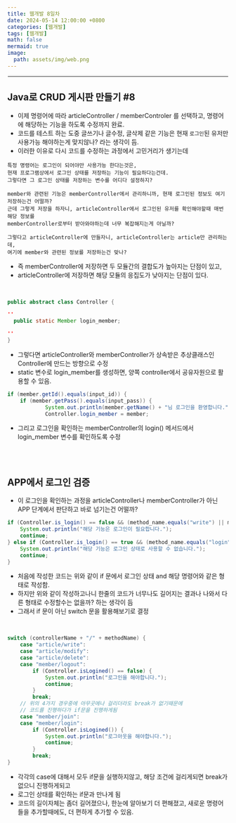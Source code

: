 ```yaml
---
title: 웹개발 8일차
date: 2024-05-14 12:00:00 +0800
categories: [웹개발]
tags: [웹개발]
math: false
mermaid: true
image:
  path: assets/img/web.png
---
```


<hr style="border:1px solid white">

## Java로 CRUD 게시판 만들기 #8
- 이제 명령어에 따라 articleController / memberControler 를 선택하고, 명령어에 해당하는 기능을 하도록 수정까지 완료.
- 코드를 테스트 하는 도중 글쓰기나 글수정, 글삭제 같은 기능은 현재 `로그인`된 유저만 사용가능 해야하는게 맞지않나? 라는 생각이 듬.
- 이러한 이유로 다시 코드를 수정하는 과정에서 고민거리가 생기는데

```
특정 명령어는 로그인이 되어야만 사용가능 한다는것은,
현재 프로그램상에서 로그인 상태를 저장하는 기능이 필요하다는건데.
그렇다면 그 로그인 상태를 저장하는 변수를 어디다 설정하지?

member와 관련된 기능은 memberController에서 관리하니까, 현재 로그인된 정보도 여기 저장하는건 어떨까?
근데 그렇게 저장을 하자니, articleController에서 로그인된 유저를 확인해야할때 매번 해당 정보를
memberController로부터 받아와야하는데 너무 복잡해지는게 아닐까?

그렇다고 articleController에 만들자니, articleController는 article만 관리하는데,
여기에 member와 관련된 정보를 저장하는건 맞나?
```
- 즉 memberController에 저장하면 두 모듈간의 결합도가 높아지는 단점이 있고,
- articleController에 저장하면 해당 모듈의 응집도가 낮아지는 단점이 있다.

<br/>

```java
public abstract class Controller {

''
  public static Member login_member;

''	
}
```
- 그렇다면 articleController와 memberController가 상속받은 추상클래스인 Controller에 만드는 방향으로 수정
- static 변수로 login_member를 생성하면, 양쪽 controller에서 공유자원으로 활용할 수 있음.

```java
if (member.getId().equals(input_id)) {
	if (member.getPass().equals(input_pass)) {
			System.out.println(member.getName() + "님 로그인을 환영합니다.");
			Controller.login_member = member;
```
- 그리고 로그인을 확인하는 memberController의 login() 메서드에서 login_member 변수를 확인하도록 수정

<br/><br/>

## APP에서 로그인 검증
- 이 로그인을 확인하는 과정을 articleController나 memberController가 아닌 APP 단계에서 판단하고 바로 넘기는건 어떨까?

```java
if (Controller.is_login() == false && (method_name.equals("write") || method_name.equals("modify") || method_name.equals("delete")) || method_name.equals("logout")) {
	System.out.println("해당 기능은 로그인이 필요합니다.");
	continue;
} else if (Controller.is_login() == true && (method_name.equals("login") || method_name.equals("join"))) {
	System.out.println("해당 기능은 로그인 상태로 사용할 수 없습니다.");
	continue;
}
```
- 처음에 작성한 코드는 위와 같이 if 문에서 로그인 상태 and 해당 명령어와 같은 형태로 작성함.
- 하지만 위와 같이 작성하고나니 한줄의 코드가 너무나도 길어지는 결과나 나와서 다른 형태로 수정할수는 없을까? 하는 생각이 듬
- 그래서 if 문이 아닌 switch 문을 활용해보기로 결정

<br/>

```java
switch (controllerName + "/" + methodName) {
	case "article/write":
	case "article/modify":
	case "article/delete":
	case "member/logout":
		if (Controller.isLogined() == false) {
			System.out.println("로그인을 해야합니다.");
			continue;
		}
		break;
    // 위의 4가지 경우중에 아무곳에나 걸리더라도 break가 없기때문에
    // 코드를 진행하다가 if문을 진행하게됨
	case "member/join":
	case "member/login":
		if (Controller.isLogined()) {
			System.out.println("로그아웃을 해야합니다.");
			continue;
		}
		break;
}
```
- 각각의 case에 대해서 모두 if문을 실행하지않고, 해당 조건에 걸리게되면 break가 없으니 진행하게되고
- 로그인 상태를 확인하는 if문과 만나게 됨
- 코드의 길이자체는 좀더 길어졌으나, 한눈에 알아보기 더 편해졌고, 새로운 명령어들을 추가할때에도, 더 편하게 추가할 수 있음.